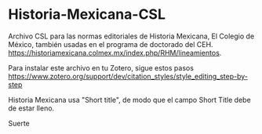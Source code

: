 # Historia-Mexicana-CSL
Archivo CSL para las normas editoriales de Historia Mexicana, El Colegio de México, también usadas en el programa de doctorado del CEH.
https://historiamexicana.colmex.mx/index.php/RHM/lineamientos. 

Para instalar este archivo en tu Zotero, sigue estos pasos https://www.zotero.org/support/dev/citation_styles/style_editing_step-by-step 

Historia Mexicana usa "Short title", de modo que el campo Short Title debe de estar lleno. 

Suerte
